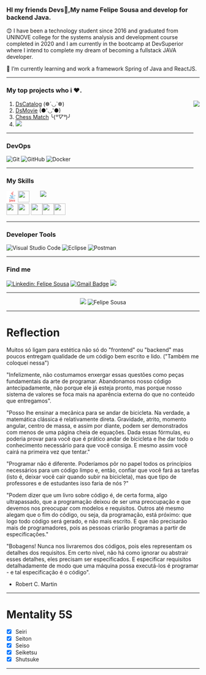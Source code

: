 ### HI my friends Devs👋,My name Felipe Sousa and develop for backend Java.
 😊 I have been a technology student since 2016 and graduated from UNINOVE college for the systems analysis and development course completed in 2020 and I am currently in the bootcamp at DevSuperior where I intend to complete my dream of becoming a fullstack JAVA developer. 
 
 🌱 I’m currently learning and work a framework Spring of Java and ReactJS.
______________________________________________________________________________________________________________________________________________________________________
 
 ### My top projects who  i ❤️.
 
 <img align="right" float="right" height="250px" src="https://github-readme-stats.vercel.app/api/top-langs/?username=FelipeSdSilva&theme=dracula&hide_langs_below=1" />

 1) <a href="https://github.com/FelipeSdsilva/dscatalog">DsCatalog</a> (❁´◡`❁)
 2) <a href="https://github.com/FelipeSdsilva/dsmovie">DsMovie</a> (●'◡'●)
 3) <a href="https://github.com/FelipeSdsilva/ChessMatchInJava">Chess Match</a> ╰(*°▽°*)╯
 4) <img heght="5" width="50" src="https://media.tenor.com/l6xMWS1HEtIAAAAj/loading-load.gif"> 
 
______________________________________________________________________________________________________________________________________________________________________
 ### DevOps
 
  ![Git](https://img.shields.io/badge/-Git-333333?style=flat&logo=git)
  ![GitHub](https://img.shields.io/badge/-GitHub-333333?style=flat&logo=github)
  ![Docker](https://img.shields.io/badge/-Docker-333333?style=flat&logo=docker)
______________________________________________________________________________________________________________________________________________________________________
 ### My Skills
 
<img align="right" width="400" src="https://i2.wp.com/allhtaccess.info/wp-content/uploads/2018/03/programming.gif?fit=1281%2C716&ssl=1" />
 
<img width=30 height=30 float:left  src="https://raw.githubusercontent.com/devicons/devicon/master/icons/java/java-original-wordmark.svg"><img src="https://cdn.jsdelivr.net/gh/devicons/devicon/icons/spring/spring-original.svg" width=30 height=30 />
<img src="https://cdn.jsdelivr.net/gh/devicons/devicon/icons/html5/html5-original-wordmark.svg" width=30 height=30  /><img src="https://cdn.jsdelivr.net/gh/devicons/devicon/icons/css3/css3-original.svg" width= 30 height=30 />
<img width=30 height=30 src="https://cdn.jsdelivr.net/gh/devicons/devicon/icons/javascript/javascript-original.svg" /><img width=30 height=30 src="https://cdn.jsdelivr.net/gh/devicons/devicon/icons/react/react-original.svg" /><img src="https://cdn.jsdelivr.net/gh/devicons/devicon/icons/postgresql/postgresql-original-wordmark.svg" width=30 height=30/>
______________________________________________________________________________________________________________________________________________________________________
 ### Developer Tools

![Visual Studio Code](https://img.shields.io/badge/-Visual%20Studio%20Code-333333?style=flat&logo=visual-studio-code&logoColor=007ACC)
![Eclipse](https://img.shields.io/badge/-Eclipse-333333?style=flat&logo=eclipse-ide&logoColor=2C2255)
![Postman](https://img.shields.io/badge/-Postman-333333?style=flat&logo=postman)
______________________________________________________________________________________________________________________________________________________________________
### Find me
 
[![Linkedin: Felipe Sousa](https://img.shields.io/badge/-FelipeSousa-blue?style=flat-square&logo=Linkedin&logoColor=white&link=https://www.linkedin.com/in/felipesdsilva/)](https://www.linkedin.com/in/felipesdsilva/)
[![Gmail Badge](https://img.shields.io/badge/-felipe.fps09@hotmail.com-006bed?style=flat-square&logo=Outlook&logoColor=white&link=mailto:felipe.fps09@hotmail.com)](mailto:felipe.fps09@hotmail.com)
<a href="https://api.whatsapp.com/send/?phone=5511954705118&text=Fala+Felipel%2C+tudo+bom%3F&type=phone_number&app_absent=0" alt="WhatsApp">
<img src="https://img.shields.io/badge/-WhatsApp-25d366?style=flat-square&labelColor=25d366&logo=whatsapp&logoColor=white&link=https://api.whatsapp.com/send/?phone=5511954705118&text=Fala+Felipel%2C+tudo+bom%3F&type=phone_number&app_absent=0"/></a>
______________________________________________________________________________________________________________________________________________________________________


<div align="center">
<img height="175px" src="https://github-readme-stats-git-masterrstaa-rickstaa.vercel.app/api?username=FelipeSdsilva&show_icons=true&theme=dracula" />
<img height="175px" src="https://streak-stats.demolab.com/?user=FelipeSdsilva&theme=dracula" alt="Felipe Sousa" />
</div>


 ______________________________________________________________________________________________________________________________________________________________________
 # Reflection
 
Muitos só ligam para estética não só do "frontend" ou "backend" mas poucos entregam qualidade de um código bem escrito e lido.
("Também me coloquei nessa")

"Infelizmente, não costumamos enxergar essas questões como peças fundamentais da arte de programar. Abandonamos nosso código antecipadamente, não porque ele já esteja pronto, mas porque nosso sistema de valores se foca mais na aparência externa do que no conteúdo que entregamos".

"Posso lhe ensinar a mecânica para se andar de bicicleta. Na verdade, a matemática clássica é relativamente direta. Gravidade, atrito, momento angular, centro de massa, e assim por diante, podem ser demonstrados com menos de uma página cheia de equações. Dada essas fórmulas, eu poderia provar para você que é prático andar de bicicleta e lhe dar todo o conhecimento necessário para que você consiga. E mesmo assim você cairá na primeira vez que tentar."

"Programar não é diferente. Poderíamos pôr no papel todos os princípios necessários para um código limpo e, então, confiar que você fará as tarefas (isto é, deixar você cair quando subir na bicicleta), mas que tipo de professores e de estudantes isso faria de nós ?"

"Podem dizer que um livro sobre código é, de certa forma, algo ultrapassado, que a programação deixou de ser uma preocupação e que devemos nos preocupar com modelos e requisitos. Outros até mesmo alegam que o fim do código, ou seja, da programação, está próximo: que logo todo código será gerado, e não mais escrito. E que não precisarão mais de programadores, pois as pessoas criarão programas a partir de especificações."

"Bobagens! Nunca nos livraremos dos códigos, pois eles representam os detalhes dos requisitos. Em certo nível, não há como ignorar ou abstrair esses detalhes, eles precisam ser especificados. E especificar requisitos detalhadamente de modo que uma máquina possa executá-los é programar - e tal especificação é o código".

- Robert C. Martin 
_______________________________________________________________________________________________________________________________________________________________________
 
# Mentality 5S

- [X] Seiri
- [x] Seiton
- [x] Seiso
- [x] Seiketsu
- [x] Shutsuke
_______________________________________________________________________________________________________________________________________________________________________
